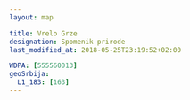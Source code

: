 ```yaml
---
layout: map

title: Vrelo Grze
designation: Spomenik prirode
last_modified_at: 2018-05-25T23:19:52+02:00

WDPA: [555560013]
geoSrbija:
  L1_183: [163]
---
```

